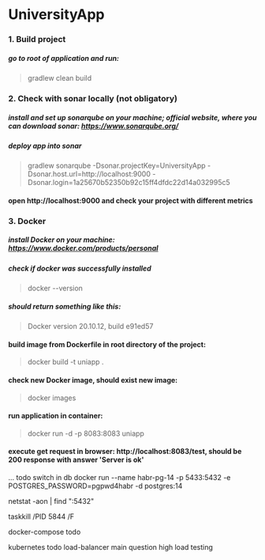 # UniversityApp

### 1. Build project
##### go to root of application and run: 
> gradlew clean build

### 2. Check with sonar locally (not obligatory)
##### install and set up sonarqube on your machine; official website, where you can download sonar: https://www.sonarqube.org/
##### deploy app into sonar
> gradlew sonarqube -Dsonar.projectKey=UniversityApp -Dsonar.host.url=http://localhost:9000 -Dsonar.login=1a25670b52350b92c15ff4dfdc22d14a032995c5
#### open http://localhost:9000 and check your project with different metrics

### 3. Docker
##### install Docker on your machine: https://www.docker.com/products/personal 
##### check if docker was successfully installed
> docker --version
##### should return something like this: 
> Docker version 20.10.12, build e91ed57
#### build image from Dockerfile in root directory of the project:
> docker build -t uniapp .
#### check new Docker image, should exist new image:
> docker images
#### run application in container:
> docker run -d -p 8083:8083 uniapp
#### execute get request in browser: http://localhost:8083/test, should be 200 response with answer 'Server is ok'

... todo switch in db
docker run --name habr-pg-14 -p 5433:5432 -e POSTGRES_PASSWORD=pgpwd4habr -d postgres:14

netstat -aon | find ":5432"

taskkill /PID 5844 /F

docker-compose todo

kubernetes todo 
 load-balancer main question
 high load testing

